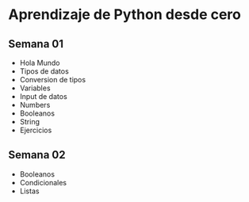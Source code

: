 # Aprendizaje de Python desde cero

## Semana 01

- Hola Mundo
- Tipos de datos
- Conversion de tipos
- Variables
- Input de datos
- Numbers
- Booleanos
- String
- Ejercicios

## Semana 02
 - Booleanos
 - Condicionales
 - Listas
